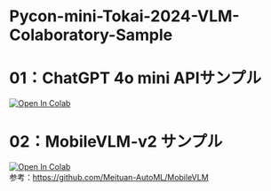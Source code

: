 # Pycon-mini-Tokai-2024-VLM-Colaboratory-Sample

# 01：ChatGPT 4o mini APIサンプル
[![Open In Colab](https://colab.research.google.com/assets/colab-badge.svg)](https://colab.research.google.com/github/Kazuhito00/Pycon-mini-Tokai-2024-VLM-Colaboratory-Sample/blob/main/01.OpenAI-Chat-Completions-API.ipynb)<br>

# 02：MobileVLM-v2 サンプル
[![Open In Colab](https://colab.research.google.com/assets/colab-badge.svg)](https://colab.research.google.com/github/Kazuhito00/Pycon-mini-Tokai-2024-VLM-Colaboratory-Sample/blob/main/02.MobileVLM-V2.ipynb)<br>
参考：https://github.com/Meituan-AutoML/MobileVLM




